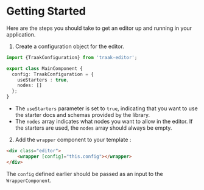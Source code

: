 # Getting Started

Here are the steps you should take to get an editor up and running in your application. 

1. Create a configuration object for the editor.

```ts
import {TraakConfiguration} from 'traak-editor';

export class MainComponent {
  config: TraakConfiguration = {
    useStarters : true, 
    nodes: []
  };
}
```
- The `useStarters` parameter is set to `true`, indicating that you want to use the starter docs and schemas provided by the library.  
- The `nodes` array indicates what nodes you want to allow in the editor. If the starters are used, the `nodes` array should always be empty. 

2. Add the `wrapper` component to your template : 
```html
<div class="editor">
    <wrapper [config]="this.config"></wrapper>
</div>
```
The `config` defined earlier should be passed as an input to the `WrapperComponent`. 
